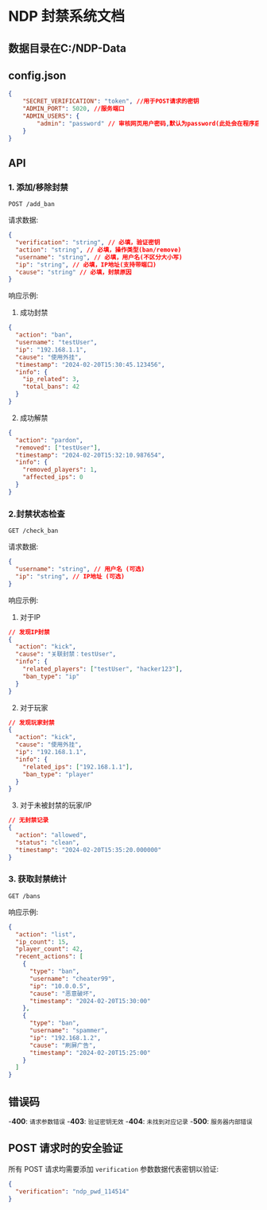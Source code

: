 # NDP 封禁系统文档
## 数据目录在C:/NDP-Data
## config.json
```json
{
    "SECRET_VERIFICATION": "token", //用于POST请求的密钥
    "ADMIN_PORT": 5020, //服务端口
    "ADMIN_USERS": {
        "admin": "password" // 审核网页用户密码,默认为password(此处会在程序启动后自动转化为哈希值)
    }
}
```

## API

### 1. 添加/移除封禁 

`POST /add_ban`

请求数据:

```json
{
  "verification": "string", // 必填，验证密钥
  "action": "string", // 必填，操作类型(ban/remove)
  "username": "string", // 必填，用户名(不区分大小写)
  "ip": "string", // 必填，IP地址(支持带端口)
  "cause": "string" // 必填，封禁原因
}
```

响应示例: 

1. 成功封禁
```json
{
  "action": "ban",
  "username": "testUser",
  "ip": "192.168.1.1",
  "cause": "使用外挂",
  "timestamp": "2024-02-20T15:30:45.123456",
  "info": {
    "ip_related": 3,
    "total_bans": 42
  }
}
```

2. 成功解禁
```json
{
  "action": "pardon",
  "removed": ["testUser"],
  "timestamp": "2024-02-20T15:32:10.987654",
  "info": {
    "removed_players": 1,
    "affected_ips": 0
  }
}
```

### 2.封禁状态检查

`GET /check_ban`

请求数据:

```json
{
  "username": "string", // 用户名 (可选)
  "ip": "string", // IP地址 (可选)
}
```

响应示例:

1. 对于IP
```json
// 发现IP封禁
{
  "action": "kick",
  "cause": "关联封禁：testUser",
  "info": {
    "related_players": ["testUser", "hacker123"],
    "ban_type": "ip"
  }
}
```

2. 对于玩家
```json
// 发现玩家封禁
{
  "action": "kick",
  "cause": "使用外挂",
  "ip": "192.168.1.1",
  "info": {
    "related_ips": ["192.168.1.1"],
    "ban_type": "player"
  }
}
```

3. 对于未被封禁的玩家/IP
```json
// 无封禁记录
{
  "action": "allowed",
  "status": "clean",
  "timestamp": "2024-02-20T15:35:20.000000"
}
```

### 3. 获取封禁统计

`GET /bans`

响应示例:

```json
{
  "action": "list",
  "ip_count": 15,
  "player_count": 42,
  "recent_actions": [
    {
      "type": "ban",
      "username": "cheater99",
      "ip": "10.0.0.5",
      "cause": "恶意破坏",
      "timestamp": "2024-02-20T15:30:00"
    },
    {
      "type": "ban",
      "username": "spammer",
      "ip": "192.168.1.2",
      "cause": "刷屏广告",
      "timestamp": "2024-02-20T15:25:00"
    }
  ]
}
```

## 错误码
-**400**: `请求参数错误`
-**403**: `验证密钥无效`
-**404**: `未找到对应记录`
-**500**: `服务器内部错误`

## POST 请求时的安全验证

所有 POST 请求均需要添加 `verification` 参数数据代表密钥以验证:

```json
{
  "verification": "ndp_pwd_114514"
}
```
